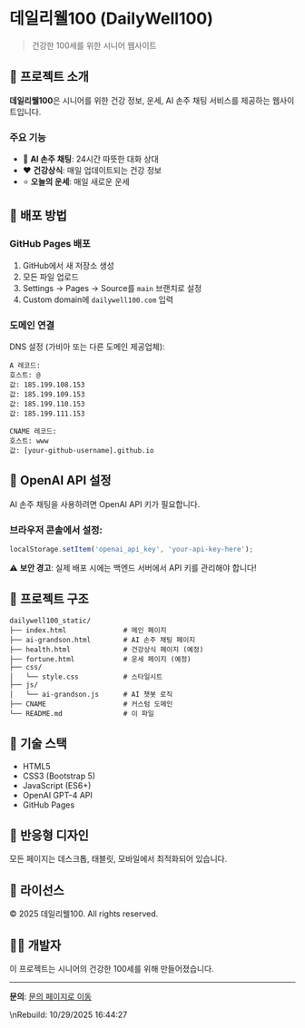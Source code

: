 # 데일리웰100 (DailyWell100)

> 건강한 100세를 위한 시니어 웹사이트

## 🌟 프로젝트 소개

**데일리웰100**은 시니어를 위한 건강 정보, 운세, AI 손주 채팅 서비스를 제공하는 웹사이트입니다.

### 주요 기능

- 🤖 **AI 손주 채팅**: 24시간 따뜻한 대화 상대
- ❤️ **건강상식**: 매일 업데이트되는 건강 정보
- ⭐ **오늘의 운세**: 매일 새로운 운세

## 🚀 배포 방법

### GitHub Pages 배포

1. GitHub에서 새 저장소 생성
2. 모든 파일 업로드
3. Settings → Pages → Source를 `main` 브랜치로 설정
4. Custom domain에 `dailywell100.com` 입력

### 도메인 연결

DNS 설정 (가비아 또는 다른 도메인 제공업체):

```
A 레코드:
호스트: @
값: 185.199.108.153
값: 185.199.109.153
값: 185.199.110.153
값: 185.199.111.153

CNAME 레코드:
호스트: www
값: [your-github-username].github.io
```

## 🔧 OpenAI API 설정

AI 손주 채팅을 사용하려면 OpenAI API 키가 필요합니다.

### 브라우저 콘솔에서 설정:

```javascript
localStorage.setItem('openai_api_key', 'your-api-key-here');
```

⚠️ **보안 경고**: 실제 배포 시에는 백엔드 서버에서 API 키를 관리해야 합니다!

## 📁 프로젝트 구조

```
dailywell100_static/
├── index.html              # 메인 페이지
├── ai-grandson.html        # AI 손주 채팅 페이지
├── health.html             # 건강상식 페이지 (예정)
├── fortune.html            # 운세 페이지 (예정)
├── css/
│   └── style.css           # 스타일시트
├── js/
│   └── ai-grandson.js      # AI 챗봇 로직
├── CNAME                   # 커스텀 도메인
└── README.md               # 이 파일
```

## 🎨 기술 스택

- HTML5
- CSS3 (Bootstrap 5)
- JavaScript (ES6+)
- OpenAI GPT-4 API
- GitHub Pages

## 📱 반응형 디자인

모든 페이지는 데스크톱, 태블릿, 모바일에서 최적화되어 있습니다.

## 📄 라이선스

© 2025 데일리웰100. All rights reserved.

## 👨‍💻 개발자

이 프로젝트는 시니어의 건강한 100세를 위해 만들어졌습니다.

---

**문의**: [문의 페이지로 이동](#)

\nRebuild: 10/29/2025 16:44:27
